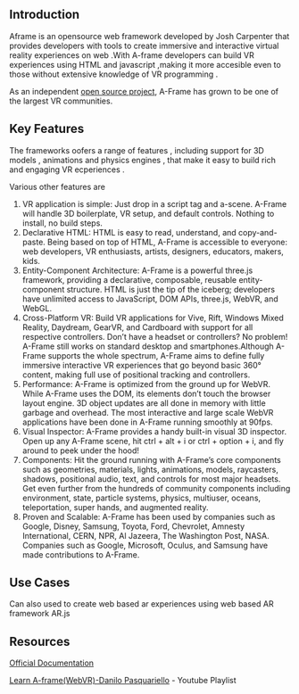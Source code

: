 ## Introduction
Aframe is an opensource web framework developed by Josh Carpenter that provides developers with tools to create immersive and interactive virtual reality experiences on web .With A-frame developers can build VR experiences using HTML and javascript ,making it more accesible even to those without extensive knowledge of VR programming .

As an independent [open source project](https://github.com/aframevr/), A-Frame has grown to be one of the largest VR communities.
## Key Features


The frameworks oofers a range of  features , including support for 3D models , animations and physics engines , that make it easy to build rich and engaging VR ecperiences . 

Various other features are 

1. VR application is simple: Just drop in a script tag and a-scene. A-Frame will handle 3D boilerplate, VR setup, and default controls. Nothing to install, no build steps.
2. Declarative HTML: HTML is easy to read, understand, and copy-and-paste. Being based on top of HTML, A-Frame is accessible to everyone: web developers, VR enthusiasts, artists, designers, educators, makers, kids.
3. Entity-Component Architecture: A-Frame is a powerful three.js framework, providing a declarative, composable, reusable entity-component structure. HTML is just the tip of the iceberg; developers have unlimited access to JavaScript, DOM APIs, three.js, WebVR, and WebGL.
4. Cross-Platform VR: Build VR applications for Vive, Rift, Windows Mixed Reality, Daydream, GearVR, and Cardboard with support for all respective controllers. Don’t have a headset or controllers? No problem! A-Frame still works on standard desktop and smartphones.Although A-Frame supports the whole spectrum, A-Frame aims to define fully immersive interactive VR experiences that go beyond basic 360° content, making full use of positional tracking and controllers.
5. Performance: A-Frame is optimized from the ground up for WebVR. While A-Frame uses the DOM, its elements don’t touch the browser layout engine. 3D object updates are all done in memory with little garbage and overhead. The most interactive and large scale WebVR applications have been done in A-Frame running smoothly at 90fps.
6. Visual Inspector: A-Frame provides a handy built-in visual 3D inspector. Open up any A-Frame scene, hit ctrl + alt + i or ctrl + option + i, and fly around to peek under the hood!
7. Components: Hit the ground running with A-Frame’s core components such as geometries, materials, lights, animations, models, raycasters, shadows, positional audio, text, and controls for most major headsets. Get even further from the hundreds of community components including environment, state, particle systems, physics, multiuser, oceans, teleportation, super hands, and augmented reality.
8. Proven and Scalable: A-Frame has been used by companies such as Google, Disney, Samsung, Toyota, Ford, Chevrolet, Amnesty International, CERN, NPR, Al Jazeera, The Washington Post, NASA. Companies such as Google, Microsoft, Oculus, and Samsung have made contributions to A-Frame.

## Use Cases
Can also used to create web based ar experiences using web based AR framework AR.js
## Resources

[Official Documentation](https://aframe.io/docs/1.4.0/introduction/)

[Learn A-frame(WebVR)-Danilo Pasquariello](https://www.youtube.com/watch?v=ktjMCanKNLk&list=PL8MkBHej75fJD-HveDzm4xKrciC5VfYuV) - Youtube Playlist